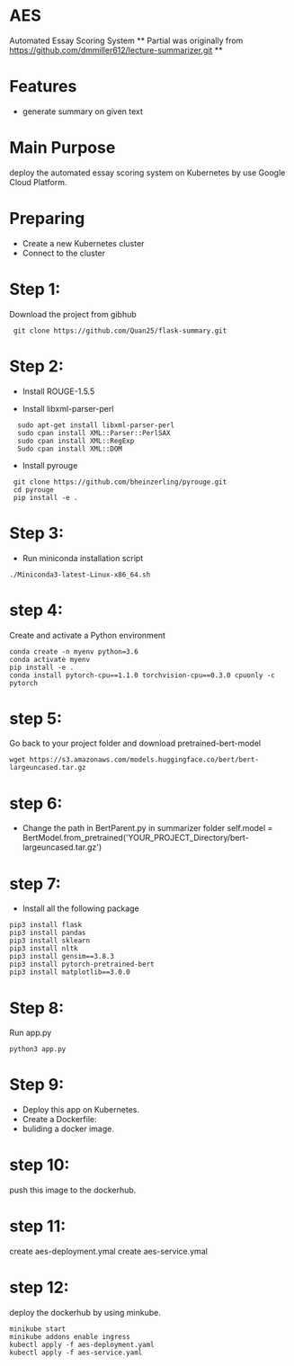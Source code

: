 # AES
Automated Essay Scoring System
** Partial was originally from https://github.com/dmmiller612/lecture-summarizer.git **

# Features
 * generate summary on given text
# Main Purpose
deploy the automated essay scoring system on Kubernetes by use Google Cloud Platform.
# Preparing
* Create a new Kubernetes cluster
* Connect to the cluster

# Step 1:
Download the project from gibhub
```
 git clone https://github.com/Quan25/flask-summary.git
```
# Step 2:
* Install ROUGE-1.5.5

* Install libxml-parser-perl
```
  sudo apt-get install libxml-parser-perl
  sudo cpan install XML::Parser::PerlSAX
  sudo cpan install XML::RegExp
  Sudo cpan install XML::DOM
```
* Install pyrouge
```
 git clone https://github.com/bheinzerling/pyrouge.git
 cd pyrouge
 pip install -e .
```
# Step 3:
* Run miniconda installation script 
```
./Miniconda3-latest-Linux-x86_64.sh
```
# step 4:
Create and activate a Python environment 
```
conda create -n myenv python=3.6 
conda activate myenv
pip install -e .
conda install pytorch-cpu==1.1.0 torchvision-cpu==0.3.0 cpuonly -c pytorch
```

# step 5:
Go back to your project folder and download pretrained-bert-model 
```
wget https://s3.amazonaws.com/models.huggingface.co/bert/bert-largeuncased.tar.gz
```
# step 6: 
* Change the path in BertParent.py in summarizer folder 
self.model = BertModel.from_pretrained('YOUR_PROJECT_Directory/bert-largeuncased.tar.gz')
# step 7:
* Install all the following package 
```
pip3 install flask 
pip3 install pandas 
pip3 install sklearn 
pip3 install nltk 
pip3 install gensim==3.8.3 
pip3 install pytorch-pretrained-bert 
pip3 install matplotlib==3.0.0
```

# Step 8:
Run app.py
```
python3 app.py
```

# Step 9:
* Deploy this app on Kubernetes.
* Create a Dockerfile: 
* buliding a docker image.
# step 10:
push this image to the dockerhub.

# step 11:
create aes-deployment.ymal
create aes-service.ymal

# step 12: 
deploy the dockerhub by using minkube.
```
minikube start
minikube addons enable ingress
kubectl apply -f aes-deployment.yaml
kubectl apply -f aes-service.yaml
```
